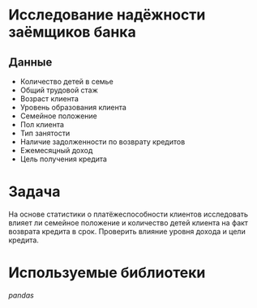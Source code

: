 # Исследование надёжности заёмщиков банка
## Данные
- Количество детей в семье
- Общий трудовой стаж
- Возраст клиента
- Уровень образования клиента
- Семейное положение
- Пол клиента
- Тип занятости
- Наличие задолженности по возврату кредитов
- Ежемесяцный доход
- Цель получения кредита

# Задача
На основе статистики о платёжеспособности клиентов исследовать влияет ли семейное положение и количество детей клиента на факт возврата кредита в срок. Проверить влияние уровня дохода и цели кредита.

# Используемые библиотеки
*pandas*
